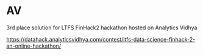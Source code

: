 # AV
3rd place solution for LTFS FinHack2 hackathon hosted on Analytics Vidhya

https://datahack.analyticsvidhya.com/contest/ltfs-data-science-finhack-2-an-online-hackathon/
